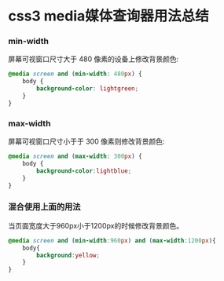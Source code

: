 <!--
 * @Description: In User Settings Edit
 * @Author: your name
 * @Date: 2019-08-19 10:05:42
 * @LastEditTime: 2019-08-19 10:05:46
 * @LastEditors: Please set LastEditors
 -->
# css3 media媒体查询器用法总结  

### min-width
屏幕可视窗口尺寸大于 480 像素的设备上修改背景颜色:
```css
@media screen and (min-width: 480px) {
    body {
        background-color: lightgreen;
    }
}
```   
### max-width
屏幕可视窗口尺寸小于于 300 像素则修改背景颜色:   
```css
@media screen and (max-width: 300px) {
    body {
        background-color:lightblue;
    }
}
```    

### 混合使用上面的用法  
当页面宽度大于960px小于1200px的时候修改背景颜色。
```css
@media screen and (min-width:960px) and (max-width:1200px){
	body{
		background:yellow;
	}
}

```